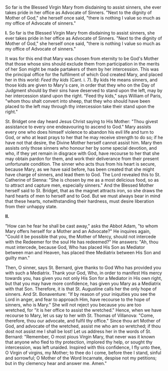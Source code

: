 
So far is the Blessed Virgin Mary from disdaining to assist sinners, she ever takes pride in her office as Advocate of Sinners. \"Next to the dignity of Mother of God,\" she herself once said, \"there is nothing I value so much as my office of Advocate of sinners.\"

**I\.** So far is the Blessed Virgin Mary from disdaining to assist sinners, she ever takes pride in her office as Advocate of Sinners. \"Next to the dignity of Mother of God,\" she herself once said, \"there is nothing I value so much as my office of Advocate of sinners.\"

It was for this end that Mary was chosen from eternity to be God\'s Mother that those whose sins should exclude them from participation in the merits of her Son might be made partakers of them by her intercession. This was the principal office for the fulfilment of which God created Mary, and placed her in this world: *Feed thy kids* (Cant. i. 7). By kids He means sinners, and those kids are given to Mary\'s care, in order that they who on the Day of Judgment should by their sins have deserved to stand upon the left, may by her intercession stand upon the right. \"Feed thy kids,\" says William of Paris, \"whom thou shalt convert into sheep, that they who should have been placed to the left may through thy intercession take their stand upon the right.\"

St. Bridget one day heard Jesus Christ saying to His Mother: \"Thou givest assistance to every one endeavouring to ascend to God.\" Mary assists every one who does himself violence to abandon his evil life and turn to God, or who at least prays to her that he may receive strength to do so; if he have not that desire, the Divine Mother herself cannot assist him. Mary then assists only those sinners who honour her by some special devotion, and who, if they yet remain in disgrace with God, have recourse to her that she may obtain pardon for them, and work their deliverance from their present unfortunate condition. The sinner who acts thus from his heart is secure, because Mary, as we have said before, has been created that she might have charge of sinners, and lead them to God. The Lord revealed this to St. Catherine of Sienna: \"She is chosen by me as a most delicious food, so as to attract and capture men, especially sinners.\" And the Blessed Mother herself said to St. Bridget, that as the magnet attracts iron, so she draws the hard hearts of men to herself and to God. But we must always bear in mind that these hearts, notwithstanding their hardness, must desire liberation from their unhappy state.

**II\.**

\"How can he fear he shall be cast away,\" asks the Abbot Adam, \"to whom Mary offers herself for a Mother and an Advocate?\" He inquires again, \"Could it be possible that you, the Mother of Mercy, should not intercede with the Redeemer for the soul He has redeemed?\" He answers: \"Ah, thou must intercede, because God, Who has placed His Son as Mediator between man and Heaven, has placed thee Mediatrix between His Son and guilty man.\"

Then, O sinner, says St. Bernard, give thanks to God Who has provided you with such a Mediatrix. Thank your God, Who, in order to manifest His mercy towards you, has given you not only His Son for a Mediator in His own right, but that you may have more confidence, has given you Mary as a Mediatrix with that Son. Therefore, it is that St. Augustine calls her the only hope of sinners. And St. Bonaventure: \"If by reason of your iniquities you see the Lord in anger, and fear to approach Him, have recourse to the hope of sinners, who is Mary.\" She will not reject you because you are too wretched, for \"it is her office to assist the wretched.\" Hence, when we have recourse to Mary, let us say to her with St. Thomas of Villanova: \"Come, therefore, thou our advocate, and fulfil thy office.\" Since thou art Mother of God, and advocate of the wretched, assist me who am so wretched; if thou dost not assist me I shall be lost! Let us address her in the words of St. Bernard: \"Remember, O most pious Virgin Mary, that never was it known that anyone who fled to thy protection, implored thy help, or sought thy intercession, was left unaided. Inspired with this confidence, I fly unto thee, O Virgin of virgins, my Mother; to thee do I come, before thee I stand, sinful and sorrowful; O Mother of the Word Incarnate, despise not my petitions; but in thy clemency hear and answer me. Amen.\"

